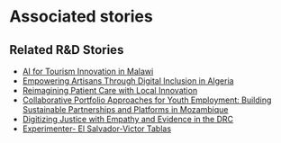 # Associated stories

<!-- !!DO NOT REMOVE!! start autogenerated hyperlinks -->
## Related R&D Stories
- [AI for Tourism Innovation in Malawi](/stories/?doc=Explorers_MWI)
- [Empowering Artisans Through Digital Inclusion in Algeria](/stories/?doc=Explorers_DZA)
- [Reimagining Patient Care with Local Innovation](/stories/?doc=Explorers_RWA)
- [Collaborative Portfolio Approaches for Youth Employment: Building Sustainable Partnerships and Platforms in Mozambique](/stories/?doc=Explorers_MOZ)
- [Digitizing Justice with Empathy and Evidence in the DRC](/stories/?doc=Explorers_COD)
- [Experimenter- El Salvador-Victor Tablas](/stories/?doc=Experimenters_SLV)
<!-- !!DO NOT REMOVE!! end autogenerated hyperlinks -->